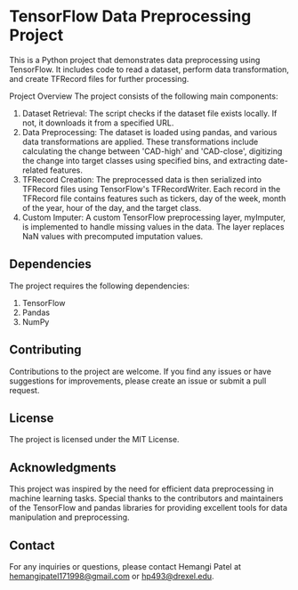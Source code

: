 # TensorFlow Data Preprocessing Project
This is a Python project that demonstrates data preprocessing using TensorFlow. It includes code to read a dataset, perform data transformation, and create TFRecord files for further processing.

Project Overview
The project consists of the following main components:
<ol>
<li>Dataset Retrieval: The script checks if the dataset file exists locally. If not, it downloads it from a specified URL.</li>
<li>Data Preprocessing: The dataset is loaded using pandas, and various data transformations are applied. These transformations include calculating the change between 'CAD-high' and 'CAD-close', digitizing the change into target classes using specified bins, and extracting date-related features.</li>
<li>TFRecord Creation: The preprocessed data is then serialized into TFRecord files using TensorFlow's TFRecordWriter. Each record in the TFRecord file contains features such as tickers, day of the week, month of the year, hour of the day, and the target class.</li>
<li>Custom Imputer: A custom TensorFlow preprocessing layer, myImputer, is implemented to handle missing values in the data. The layer replaces NaN values with precomputed imputation values.</li>
</ol>

## Dependencies
The project requires the following dependencies:
<ol>
<li>TensorFlow</li>
<li>Pandas</li>
<li>NumPy</li>
</ol>

## Contributing
Contributions to the project are welcome. If you find any issues or have suggestions for improvements, please create an issue or submit a pull request.

## License
The project is licensed under the MIT License.

## Acknowledgments
This project was inspired by the need for efficient data preprocessing in machine learning tasks. Special thanks to the contributors and maintainers of the TensorFlow and pandas libraries for providing excellent tools for data manipulation and preprocessing.

## Contact
For any inquiries or questions, please contact Hemangi Patel at hemangipatel171998@gmail.com or hp493@drexel.edu.
